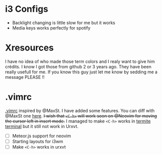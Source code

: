 # i3 Configs

- Backlight changing is little slow for me but it works
- Media keys works perfectly for spotify

# Xresources

I have no idea of who made those term colors and I realy want to give him crédits.
I know I got those from github 2 or 3 years ago. They have been really usefull for me.
If you know this guy just let me know by sedding me a message PLEASE !!

# .vimrc

[.vimrc](https://github.com/aemb/dotfiles/blob/master/.vimrc) inspired by @MaxSt. I have added some features.
You can diff with @MaxSt one [here](https://github.com/MaxSt/dotfiles/blob/master/vimrc).
~~I wish that `<C-h>` will work soon on @Neovim for moving the cursor left in insert mode.~~ I managed to make `<C-h>` works in [termite terminal](https://www.archlinux.org/packages/community/x86_64/termite/) but it still not work in Urxvt.

- [ ] Meteor.js support for neovim
- [ ] Starting layouts for i3wm
- [ ] Make `<C-h>` works in urxvt
